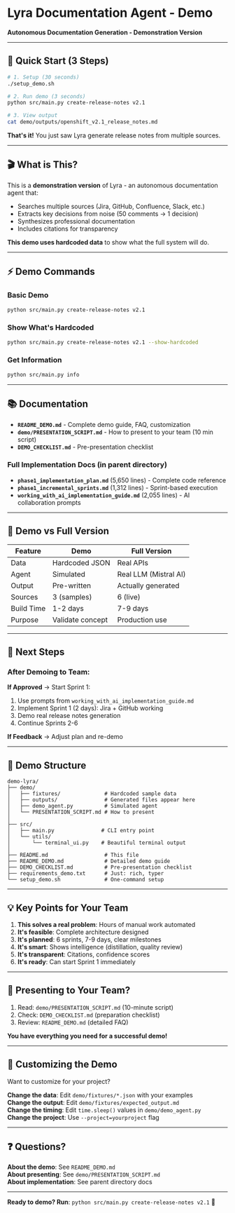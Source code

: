 # Lyra Documentation Agent - Demo

**Autonomous Documentation Generation - Demonstration Version**

---

## 🎯 Quick Start (3 Steps)

```bash
# 1. Setup (30 seconds)
./setup_demo.sh

# 2. Run demo (3 seconds)
python src/main.py create-release-notes v2.1

# 3. View output
cat demo/outputs/openshift_v2.1_release_notes.md
```

**That's it!** You just saw Lyra generate release notes from multiple sources.

---

## 🎬 What is This?

This is a **demonstration version** of Lyra - an autonomous documentation agent that:
- Searches multiple sources (Jira, GitHub, Confluence, Slack, etc.)
- Extracts key decisions from noise (50 comments → 1 decision)
- Synthesizes professional documentation
- Includes citations for transparency

**This demo uses hardcoded data** to show what the full system will do.

---

## ⚡ Demo Commands

### Basic Demo
```bash
python src/main.py create-release-notes v2.1
```

### Show What's Hardcoded
```bash
python src/main.py create-release-notes v2.1 --show-hardcoded
```

### Get Information
```bash
python src/main.py info
```

---

## 📚 Documentation

- **`README_DEMO.md`** - Complete demo guide, FAQ, customization
- **`demo/PRESENTATION_SCRIPT.md`** - How to present to your team (10 min script)
- **`DEMO_CHECKLIST.md`** - Pre-presentation checklist

### Full Implementation Docs (in parent directory)
- **`phase1_implementation_plan.md`** (5,650 lines) - Complete code reference
- **`phase1_incremental_sprints.md`** (1,312 lines) - Sprint-based execution
- **`working_with_ai_implementation_guide.md`** (2,055 lines) - AI collaboration prompts

---

## 🎯 Demo vs Full Version

| Feature | Demo | Full Version |
|---------|------|--------------|
| Data | Hardcoded JSON | Real APIs |
| Agent | Simulated | Real LLM (Mistral AI) |
| Output | Pre-written | Actually generated |
| Sources | 3 (samples) | 6 (live) |
| Build Time | 1-2 days | 7-9 days |
| Purpose | Validate concept | Production use |

---

## 🚀 Next Steps

### After Demoing to Team:

**If Approved** → Start Sprint 1:
1. Use prompts from `working_with_ai_implementation_guide.md`
2. Implement Sprint 1 (2 days): Jira + GitHub working
3. Demo real release notes generation
4. Continue Sprints 2-6

**If Feedback** → Adjust plan and re-demo

---

## 📁 Demo Structure

```
demo-lyra/
├── demo/
│   ├── fixtures/              # Hardcoded sample data
│   ├── outputs/               # Generated files appear here
│   ├── demo_agent.py          # Simulated agent
│   └── PRESENTATION_SCRIPT.md # How to present
│
├── src/
│   ├── main.py               # CLI entry point
│   └── utils/
│       └── terminal_ui.py    # Beautiful terminal output
│
├── README.md                  # This file
├── README_DEMO.md             # Detailed demo guide
├── DEMO_CHECKLIST.md          # Pre-presentation checklist
├── requirements_demo.txt      # Just: rich, typer
└── setup_demo.sh              # One-command setup
```

---

## 💡 Key Points for Your Team

1. **This solves a real problem**: Hours of manual work automated
2. **It's feasible**: Complete architecture designed
3. **It's planned**: 6 sprints, 7-9 days, clear milestones  
4. **It's smart**: Shows intelligence (distillation, quality review)
5. **It's transparent**: Citations, confidence scores
6. **It's ready**: Can start Sprint 1 immediately

---

## 🎤 Presenting to Your Team?

1. Read: `demo/PRESENTATION_SCRIPT.md` (10-minute script)
2. Check: `DEMO_CHECKLIST.md` (preparation checklist)
3. Review: `README_DEMO.md` (detailed FAQ)

**You have everything you need for a successful demo!**

---

## 🔧 Customizing the Demo

Want to customize for your project?

**Change the data**: Edit `demo/fixtures/*.json` with your examples  
**Change the output**: Edit `demo/fixtures/expected_output.md`  
**Change the timing**: Edit `time.sleep()` values in `demo/demo_agent.py`  
**Change the project**: Use `--project=yourproject` flag

---

## ❓ Questions?

**About the demo**: See `README_DEMO.md`  
**About presenting**: See `demo/PRESENTATION_SCRIPT.md`  
**About implementation**: See parent directory docs  

---

**Ready to demo? Run**: `python src/main.py create-release-notes v2.1` 🚀

